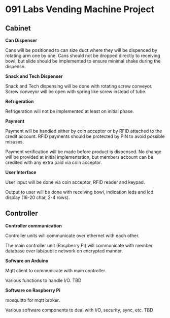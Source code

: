 091 Labs Vending Machine Project
================================

Cabinet
-------

**Can Dispenser**

Cans will be positioned to can size duct where they will be dispenced
by rotating arm one by one. Cans should not be dropped directly to
receiving bowl, but slide should be implemented to ensure minimal shake
during the dispense.

**Snack and Tech Dispenser**

Snack and Tech dispensing will be done with rotating screw conveyor.
Screw conveyor will be open with spring like screw instead of tube. 

**Refrigeration**

Refrigeration will not be implemented at least on initial phase.

**Payment**

Payment will be handled either by coin acceptor or by RFID attached
to the credit account. RFID payments should be protected by PIN to
avoid possible misuses.

Payment verification will be made before product is dispensed. No
change will be provided at initial implementation, but members account
can be credited with any extra paid via coin acceptor.

**User Interface**

User input will be done via coin acceptor, RFID reader and keypad.

Output to user will be done with receiving bowl, indication leds and
lcd display (16-20 char, 2-4 rows).

Controller
----------

**Controller communication**

Controller units will communicate over ethernet with each other.

The main controller unit (Raspberry Pi) will communicate with member
database over lab/public network on encrypted manner.

**Sofware on Arduino**

Mqtt client to communicate with main controller.

Various functions to handle I/O. TBD

**Software on Raspberry Pi**

mosquitto for mqtt broker.

Various software components to deal with I/O, security, sync, etc. TBD
